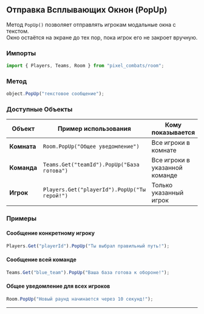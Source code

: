 ## Отправка Всплывающих Окнон (PopUp)

Метод `PopUp()` позволяет отправлять игрокам модальные окна с текстом.  
Окно остаётся на экране до тех пор, пока игрок его не закроет вручную.

### Импорты
```ts
import { Players, Teams, Room } from "pixel_combats/room";
```

### Метод
```ts
object.PopUp("текстовое сообщение");
```

### Доступные Объекты

| Объект        | Пример использования                     | Кому показывается                  |
|--------------|------------------------------------------|-------------------------------------|
| **Комната**   | `Room.PopUp("Общее уведомление")`         | Все игроки в комнате                |
| **Команда**   | `Teams.Get("teamId").PopUp("База готова")` | Все игроки в указанной команде      |
| **Игрок**     | `Players.Get("playerId").PopUp("Ты герой!")` | Только указанный игрок              |

### Примеры

#### Сообщение конкретному игроку
```ts
Players.Get("playerId").PopUp("Ты выбрал правильный путь!");
```

#### Сообщение всей команде
```ts
Teams.Get("blue_team").PopUp("Ваша база готова к обороне!");
```

#### Общее уведомление для всех игроков
```ts
Room.PopUp("Новый раунд начинается через 10 секунд!");
```

---

